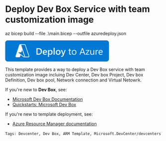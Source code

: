 
# Deploy Dev Box Service with team customization image

az bicep build --file .\main.bicep --outfile azuredeploy.json

[![Deploy To Azure](https://raw.githubusercontent.com/Azure/azure-quickstart-templates/master/1-CONTRIBUTION-GUIDE/images/deploytoazure.svg?sanitize=true)](https://portal.azure.com/#create/Microsoft.Template/uri/https%3A%2F%2Fraw.githubusercontent.com%2Fjacwu%2Fdevbox-teamcustomization-template%2Frefs%2Fheads%2Fmain%2Fazuredeploy.json)


This template provides a way to deploy a Dev Box service with team customization image incluing Dev Center, Dev box Project, Dev box Definition, Dev box pool, Network connection and Virtual Netowrk.

If you're new to **Dev Box**, see:

- [Microsoft Dev Box Documentation](https://learn.microsoft.com/en-us/azure/dev-box/overview-what-is-microsoft-dev-box)
- [Quickstarts: Microsoft Dev Box](https://learn.microsoft.com/en-us/azure/dev-box/quickstart-configure-dev-box-service?tabs=AzureADJoin)

If you're new to template deployment, see:

- [Azure Resource Manager documentation](https://docs.microsoft.com/azure/azure-resource-manager/)

`Tags: Devcenter, Dev Box, ARM Template, Microsoft.DevCenter/devcenters`
